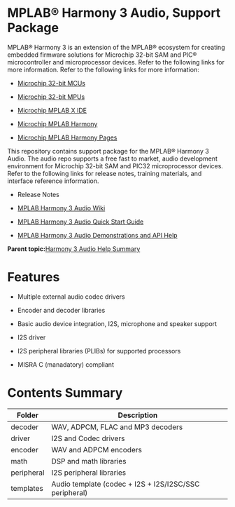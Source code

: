 # MPLAB® Harmony 3 Audio, Support Package

MPLAB® Harmony 3 is an extension of the MPLAB® ecosystem for creating embedded firmware solutions for Microchip 32-bit SAM and PIC® microcontroller and microprocessor devices. Refer to the following links for more information. Refer to the following links for more information:

-   [Microchip 32-bit MCUs](https://www.microchip.com/design-centers/32-bit)

-   [Microchip 32-bit MPUs](https://www.microchip.com/design-centers/32-bit-mpus)

-   [Microchip MPLAB X IDE](https://www.microchip.com/mplab/mplab-x-ide)

-   [Microchip MPLAB Harmony](https://www.microchip.com/mplab/mplab-harmony)

-   [Microchip MPLAB Harmony Pages](https://microchip-mplab-harmony.github.io/)


This repository contains support package for the MPLAB® Harmony 3 Audio. The audio repo supports a free fast to market, audio development environment for Microchip 32-bit SAM and PIC32 microprocessor devices. Refer to the following links for release notes, training materials, and interface reference information.

-   Release Notes

-   [MPLAB Harmony 3 Audio Wiki](https://github.com/Microchip-MPLAB-Harmony/audio/wiki)

-   [MPLAB Harmony 3 Audio Quick Start Guide](https://github.com/Microchip-MPLAB-Harmony/audio/wiki/quick_start)

-   [MPLAB Harmony 3 Audio Demonstrations and API Help](https://microchip-mplab-harmony.github.io/audio)


**Parent topic:**[Harmony 3 Audio Help Summary](GUID-546D2D8B-EC03-4BF5-B23F-D618F41955FB.md)

# Features

-   Multiple external audio codec drivers

-   Encoder and decoder libraries

-   Basic audio device integration, I2S, microphone and speaker support

-   I2S driver

-   I2S peripheral libraries \(PLIBs\) for supported processors

-   MISRA C \(manadatory\) compliant


# Contents Summary

|Folder|Description|
|------|-----------|
|decoder|WAV, ADPCM, FLAC and MP3 decoders|
|driver|I2S and Codec drivers|
|encoder|WAV and ADPCM encoders|
|math|DSP and math libraries|
|peripheral|I2S peripheral libraries|
|templates|Audio template \(codec + I2S + I2S/I2SC/SSC peripheral\)|

